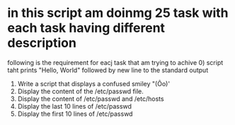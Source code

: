 # in this script am doinmg 25 task with each task having different description

following is the requirement for eacj task that am trying to achive
0) script taht prints "Hello, World" followed by new line to the standard output
1) Write a script that displays a confused smiley "(Ôo)'
2) Display the content of the /etc/passwd file.
3) Display the content of /etc/passwd and /etc/hosts
4) Display the last 10 lines of /etc/passwd
5) Display the first 10 lines of /etc/passwd